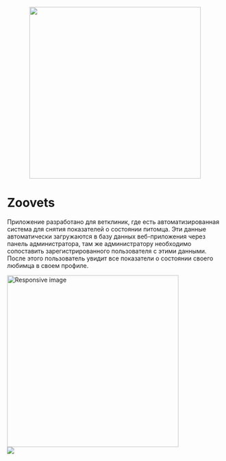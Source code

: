 <p align="center"><a href="https://laravel.com" target="_blank"><img src="https://raw.githubusercontent.com/laravel/art/master/logo-lockup/5%20SVG/2%20CMYK/1%20Full%20Color/laravel-logolockup-cmyk-red.svg" width="400"></a></p>


# Zoovets
Приложение разработано для ветклиник, где есть автоматизированная система для снятия показателей о состоянии питомца. Эти данные автоматически загружаются в базу данных веб-приложения через панель администратора, там же администратору необходимо сопоставить зарегистрированного пользователя с этими данными.  После этого пользователь увидит все показатели о состоянии своего любимца в своем профиле. 

 <div class="grid grid-cols-1 md:grid-cols-1">
    <div class="p-6">
        <div class="flex items-center">
            <div class="image ">
                <img src="/admin/dist/img/home/welcome.png" class="img-fluid" width="400" alt="Responsive image">
            </div>
        </div>
        <div class="flex items-center">
            <div class="image">
                 <img src="/admin/dist/img/home/cat.gif" class="img-circle elevation-4 mx-auto d-block">
            </div>
        </div>
    </div>
</div>

